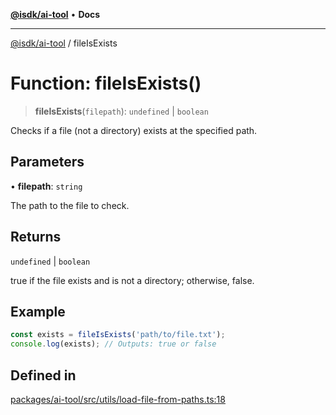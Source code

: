 [**@isdk/ai-tool**](../README.md) • **Docs**

***

[@isdk/ai-tool](../globals.md) / fileIsExists

# Function: fileIsExists()

> **fileIsExists**(`filepath`): `undefined` \| `boolean`

Checks if a file (not a directory) exists at the specified path.

## Parameters

• **filepath**: `string`

The path to the file to check.

## Returns

`undefined` \| `boolean`

true if the file exists and is not a directory; otherwise, false.

## Example

```typescript
const exists = fileIsExists('path/to/file.txt');
console.log(exists); // Outputs: true or false
```

## Defined in

[packages/ai-tool/src/utils/load-file-from-paths.ts:18](https://github.com/isdk/ai-tool.js/blob/37ada542a786fbbc770f2d61beb564f6e603941d/src/utils/load-file-from-paths.ts#L18)

